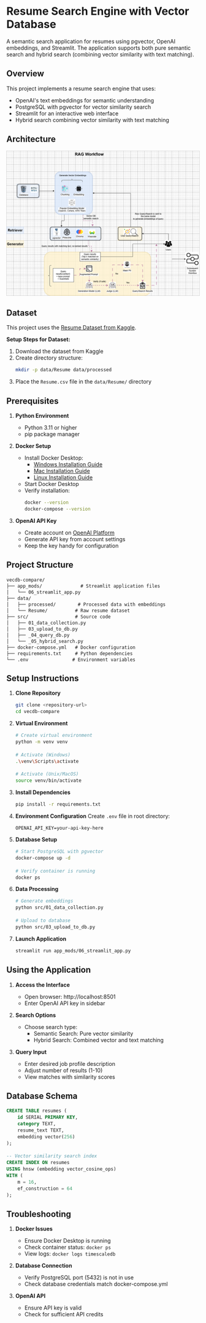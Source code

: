 
# Resume Search Engine with Vector Database

A semantic search application for resumes using pgvector, OpenAI embeddings, and Streamlit. The application supports both pure semantic search and hybrid search (combining vector similarity with text matching).

## Overview

This project implements a resume search engine that uses:
- OpenAI's text embeddings for semantic understanding
- PostgreSQL with pgvector for vector similarity search
- Streamlit for an interactive web interface
- Hybrid search combining vector similarity with text matching

## Architecture 
![System Diagram](RAG_Architecture.png "Resume Search Engine RAG Architecture")
## Dataset

This project uses the [Resume Dataset from Kaggle](https://www.kaggle.com/datasets/snehaanbhawal/resume-dataset). 

**Setup Steps for Dataset:**
1. Download the dataset from Kaggle
2. Create directory structure:
   ```bash
   mkdir -p data/Resume data/processed
   ```
3. Place the `Resume.csv` file in the `data/Resume/` directory

## Prerequisites

1. **Python Environment**
   - Python 3.11 or higher
   - pip package manager

2. **Docker Setup**
   - Install Docker Desktop:
     - [Windows Installation Guide](https://docs.docker.com/desktop/install/windows-install/)
     - [Mac Installation Guide](https://docs.docker.com/desktop/install/mac-install/)
     - [Linux Installation Guide](https://docs.docker.com/desktop/install/linux-install/)
   - Start Docker Desktop
   - Verify installation:
     ```bash
     docker --version
     docker-compose --version
     ```

3. **OpenAI API Key**
   - Create account on [OpenAI Platform](https://platform.openai.com/)
   - Generate API key from account settings
   - Keep the key handy for configuration

## Project Structure

```
vecdb-compare/
├── app_mods/              # Streamlit application files
│   └── 06_streamlit_app.py
├── data/
│   ├── processed/        # Processed data with embeddings
│   └── Resume/          # Raw resume dataset
├── src/                 # Source code
│   ├── 01_data_collection.py
│   ├── 03_upload_to_db.py
│   ├── _04_query_db.py
│   └── _05_hybrid_search.py
├── docker-compose.yml   # Docker configuration
├── requirements.txt     # Python dependencies
└── .env                # Environment variables
```

## Setup Instructions

1. **Clone Repository**
   ```bash
   git clone <repository-url>
   cd vecdb-compare
   ```

2. **Virtual Environment**
   ```bash
   # Create virtual environment
   python -m venv venv

   # Activate (Windows)
   .\venv\Scripts\activate
   
   # Activate (Unix/MacOS)
   source venv/bin/activate
   ```

3. **Install Dependencies**
   ```bash
   pip install -r requirements.txt
   ```

4. **Environment Configuration**
   Create `.env` file in root directory:
   ```plaintext
   OPENAI_API_KEY=your-api-key-here
   ```

5. **Database Setup**
   ```bash
   # Start PostgreSQL with pgvector
   docker-compose up -d

   # Verify container is running
   docker ps
   ```

6. **Data Processing**
   ```bash
   # Generate embeddings
   python src/01_data_collection.py

   # Upload to database
   python src/03_upload_to_db.py
   ```

7. **Launch Application**
   ```bash
   streamlit run app_mods/06_streamlit_app.py
   ```

## Using the Application

1. **Access the Interface**
   - Open browser: http://localhost:8501
   - Enter OpenAI API key in sidebar

2. **Search Options**
   - Choose search type:
     - Semantic Search: Pure vector similarity
     - Hybrid Search: Combined vector and text matching
   
3. **Query Input**
   - Enter desired job profile description
   - Adjust number of results (1-10)
   - View matches with similarity scores

## Database Schema

```sql
CREATE TABLE resumes (
    id SERIAL PRIMARY KEY,
    category TEXT,
    resume_text TEXT,
    embedding vector(256)
);

-- Vector similarity search index
CREATE INDEX ON resumes 
USING hnsw (embedding vector_cosine_ops)
WITH (
    m = 16,
    ef_construction = 64
);
```

## Troubleshooting

1. **Docker Issues**
   - Ensure Docker Desktop is running
   - Check container status: `docker ps`
   - View logs: `docker logs timescaledb`

2. **Database Connection**
   - Verify PostgreSQL port (5432) is not in use
   - Check database credentials match docker-compose.yml

3. **OpenAI API**
   - Ensure API key is valid
   - Check for sufficient API credits
